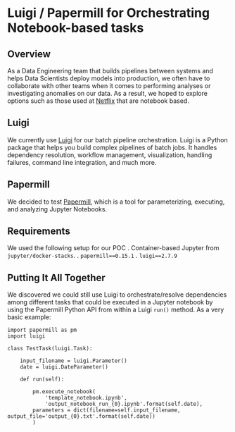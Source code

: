 # Luigi / Papermill for Orchestrating Notebook-based tasks

## Overview
As a Data Engineering team that builds pipelines between systems and helps Data Scientists deploy models into production, we often have to 
collaborate with other teams when it comes to performing analyses or investigating anomalies on our data. As a result,
we hoped to explore options such as those used at [Netflix](https://medium.com/netflix-techblog/notebook-innovation-591ee3221233)
that are notebook based.

## Luigi
We currently use [Luigi](https://luigi.readthedocs.io/en/stable/) for our batch pipeline orchestration. Luigi is a Python  package that helps you build complex pipelines of batch jobs. It handles dependency resolution, workflow management, visualization, handling failures, command line integration, and much more.

## Papermill
We decided to test [Papermill](https://github.com/nteract/papermill), which is a tool for parameterizing, executing, and analyzing Jupyter Notebooks.

## Requirements
We used the following setup for our POC
. Container-based Jupyter from `jupyter/docker-stacks`.
. `papermill==0.15.1`
. `luigi==2.7.9`

## Putting It All Together
We discovered we could still use Luigi to orchestrate/resolve dependencies among different tasks that could be executed in a Jupyter notebook
by using the Papermill Python API from within a Luigi `run()` method. As a very basic example:

```
import papermill as pm 
import luigi

class TestTask(luigi.Task):

	input_filename = luigi.Parameter()
	date = luigi.DateParameter()

	def run(self):

		pm.execute_notebook(
   			'template_notebook.ipynb',
   			'output_notebook_run_{0}.ipynb'.format(self.date),
   		parameters = dict(filename=self.input_filename, output_file='output_{0}.txt'.format(self.date))
		)
```
